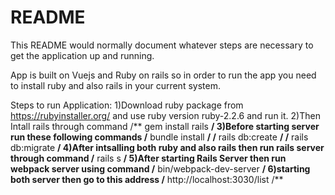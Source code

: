 # README

This README would normally document whatever steps are necessary to get the
application up and running.

App is built on Vuejs and Ruby on rails so in order to run the app you need to install ruby and also rails in your current system.

Steps to run Application:
1)Download ruby package from https://rubyinstaller.org/ and use ruby version ruby-2.2.6 and run it.
2)Then Intall rails through command /** gem install rails **/
3)Before starting server run these following commands
/** bundle install **/
/** rails db:create **/
/** rails db:migrate **/
4)After intsalling both ruby and also rails then run rails server through command /** rails s **/
5)After starting Rails Server then run webpack server using command /** bin/webpack-dev-server **/
6)starting both server then go to this address /** http://localhost:3030/list /**
